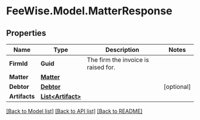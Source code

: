 # FeeWise.Model.MatterResponse

## Properties

Name | Type | Description | Notes
------------ | ------------- | ------------- | -------------
**FirmId** | **Guid** | The firm the invoice is raised for. | 
**Matter** | [**Matter**](Matter.md) |  | 
**Debtor** | [**Debtor**](Debtor.md) |  | [optional] 
**Artifacts** | [**List&lt;Artifact&gt;**](Artifact.md) |  | 

[[Back to Model list]](../README.md#documentation-for-models) [[Back to API list]](../README.md#documentation-for-api-endpoints) [[Back to README]](../README.md)

